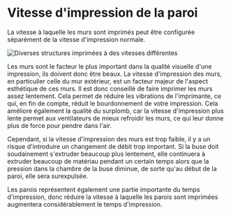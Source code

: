 Vitesse d'impression de la paroi
===

La vitesse à laquelle les murs sont imprimés peut être configurée séparément de la vitesse d'impression normale.

![Diverses structures imprimées à des vitesses différentes](../../../articles/images/speed_difference.png)

Les murs sont le facteur le plus important dans la qualité visuelle d'une impression, ils doivent donc être beaux. La vitesse d'impression des murs, en particulier celle du mur extérieur, est un facteur majeur de l'aspect esthétique de ces murs. Il est donc conseillé de faire imprimer les murs assez lentement. Cela permet de réduire les vibrations de l'imprimante, ce qui, en fin de compte, réduit le bourdonnement de votre impression. Cela améliore également la qualité du surplomb, car la vitesse d'impression plus lente permet aux ventilateurs de mieux refroidir les murs, ce qui leur donne plus de force pour pendre dans l'air.

Cependant, si la vitesse d'impression des murs est trop faible, il y a un risque d'introduire un changement de débit trop important. Si la buse doit soudainement s'extruder beaucoup plus lentement, elle continuera à extruder beaucoup de matériau pendant un certain temps alors que la pression dans la chambre de la buse diminue, de sorte qu'au début de la paroi, elle sera surexpulsée.

Les parois représentent également une partie importante du temps d'impression, donc réduire la vitesse à laquelle les parois sont imprimées augmentera considérablement le temps d'impression.
